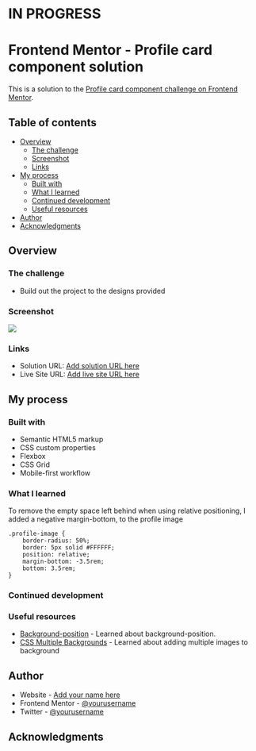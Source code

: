 # IN PROGRESS

# Frontend Mentor - Profile card component solution

This is a solution to the [Profile card component challenge on Frontend Mentor](https://www.frontendmentor.io/challenges/profile-card-component-cfArpWshJ). 

## Table of contents

- [Overview](#overview)
  - [The challenge](#the-challenge)
  - [Screenshot](#screenshot)
  - [Links](#links)
- [My process](#my-process)
  - [Built with](#built-with)
  - [What I learned](#what-i-learned)
  - [Continued development](#continued-development)
  - [Useful resources](#useful-resources)
- [Author](#author)
- [Acknowledgments](#acknowledgments)


## Overview

### The challenge

- Build out the project to the designs provided

### Screenshot

![](./screenshot.jpg)



### Links

- Solution URL: [Add solution URL here](https://your-solution-url.com)
- Live Site URL: [Add live site URL here](https://your-live-site-url.com)

## My process

### Built with

- Semantic HTML5 markup
- CSS custom properties
- Flexbox
- CSS Grid
- Mobile-first workflow


### What I learned

To remove the empty space left behind when using relative positioning, I added a negative margin-bottom, to the profile image
```
.profile-image {
    border-radius: 50%;
    border: 5px solid #FFFFFF;
    position: relative;
    margin-bottom: -3.5rem;
    bottom: 3.5rem;
}
```

### Continued development



### Useful resources

- [Background-position](https://developer.mozilla.org/en-US/docs/Web/CSS/background-position) - Learned about background-position.
- [CSS Multiple Backgrounds](https://www.w3schools.com/css/css3_backgrounds.asp) - Learned about adding multiple images to background


## Author

- Website - [Add your name here](https://www.your-site.com)
- Frontend Mentor - [@yourusername](https://www.frontendmentor.io/profile/yourusername)
- Twitter - [@yourusername](https://www.twitter.com/yourusername)



## Acknowledgments


